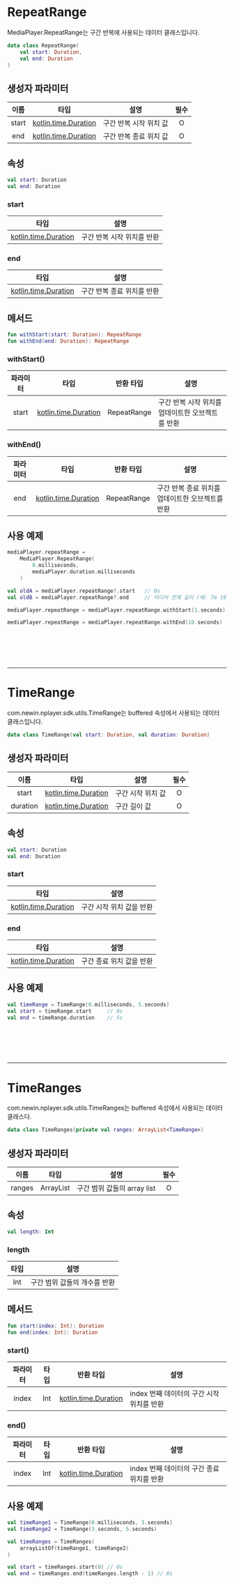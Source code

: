 # RepeatRange

MediaPlayer.RepeatRange는 구간 반복에 사용되는 데이터 클래스입니다.

```kotlin
data class RepeatRange(
    val start: Duration,
    val end: Duration
)
```

## 생성자 파라미터

|이름|타입|설명|필수|
|:--:|:--:|--|:--:|
|start|[kotlin.time.Duration](https://kotlinlang.org/api/latest/jvm/stdlib/kotlin.time/-duration/)|구간 반복 시작 위치 값|O|
|end|[kotlin.time.Duration](https://kotlinlang.org/api/latest/jvm/stdlib/kotlin.time/-duration/)|구간 반복 종료 위치 값|O|

## 속성
```kotlin
val start: Duration
val end: Duration
```

### start
|타입|설명|
|:--:|--|
|[kotlin.time.Duration](https://kotlinlang.org/api/latest/jvm/stdlib/kotlin.time/-duration/)|구간 반복 시작 위치를 반환|

### end
|타입|설명|
|:--:|--|
|[kotlin.time.Duration](https://kotlinlang.org/api/latest/jvm/stdlib/kotlin.time/-duration/)|구간 반복 종료 위치를 반환|

## 메서드
```kotlin
fun withStart(start: Duration): RepeatRange
fun withEnd(end: Duration): RepeatRange
```

### withStart()
|파라미터|타입|반환 타입|설명|
|:--:|:--:|:--:|--|
|start|[kotlin.time.Duration](https://kotlinlang.org/api/latest/jvm/stdlib/kotlin.time/-duration/)|RepeatRange|구간 반복 시작 위치를 업데이트한 오브젝트를 반환|

### withEnd()
|파라미터|타입|반환 타입|설명|
|:--:|:--:|:--:|--|
|end|[kotlin.time.Duration](https://kotlinlang.org/api/latest/jvm/stdlib/kotlin.time/-duration/)|RepeatRange|구간 반복 종료 위치를 업데이트한 오브젝트를 반환|

## 사용 예제
```kotlin
mediaPlayer.repeatRange = 
    MediaPlayer.RepeatRange(
        0.milliseconds,
        mediaPlayer.duration.milliseconds
    )

val oldA = mediaPlayer.repeatRange?.start	// 0s
val oldB = mediaPlayer.repeatRange?.end		// 미디어 전체 길이 (예: 7m 19s)

mediaPlayer.repeatRange = mediaPlayer.repeatRange.withStart(1.seconds) 	// 0s -> 1s

mediaPlayer.repeatRange = mediaPlayer.repeatRange.withEnd(10.seconds)	// 7m 19s -> 10s 
```


<br><br><br><br>

--------
# TimeRange

com.newin.nplayer.sdk.utils.TimeRange는 buffered 속성에서 사용되는 데이터 클래스입니다.

```kotlin
data class TimeRange(val start: Duration, val duration: Duration)
```

## 생성자 파라미터

|이름|타입|설명|필수|
|:--:|:--:|--|:--:|
|start|[kotlin.time.Duration](https://kotlinlang.org/api/latest/jvm/stdlib/kotlin.time/-duration/)|구간 시작 위치 값|O|
|duration|[kotlin.time.Duration](https://kotlinlang.org/api/latest/jvm/stdlib/kotlin.time/-duration/)|구간 길이 값|O|

## 속성
```kotlin
val start: Duration
val end: Duration
```

### start
|타입|설명|
|:--:|--|
|[kotlin.time.Duration](https://kotlinlang.org/api/latest/jvm/stdlib/kotlin.time/-duration/)|구간 시작 위치 값을 반환|

### end
|타입|설명|
|:--:|--|
|[kotlin.time.Duration](https://kotlinlang.org/api/latest/jvm/stdlib/kotlin.time/-duration/)|구간 종료 위치 값을 반환|

## 사용 예제
```kotlin
val timeRange = TimeRange(0.milliseconds, 5.seconds)
val start = timeRange.start	    // 0s
val end = timeRange.duration    // 5s
```

<br><br><br><br>

--------
# TimeRanges

com.newin.nplayer.sdk.utils.TimeRanges는 buffered 속성에서 사용되는 데이터 클래스다.

```kotlin
data class TimeRanges(private val ranges: ArrayList<TimeRange>)
```

## 생성자 파라미터
|이름|타입|설명|필수|
|:--:|:--:|--|:--:|
|ranges|ArrayList<TimeRange>|구간 범위 값들의 array list|O|

## 속성
```kotlin
val length: Int
```

### length
|타입|설명|
|:--:|--|
|Int|구간 범위 값들의 개수를 반환|

## 메서드
```kotlin
fun start(index: Int): Duration
fun end(index: Int): Duration
```

### start()
|파라미터|타입|반환 타입|설명|
|:--:|:--:|:--:|--|
|index|Int|[kotlin.time.Duration](https://kotlinlang.org/api/latest/jvm/stdlib/kotlin.time/-duration/)|index 번째 데이터의 구간 시작 위치를 반환|

### end()
|파라미터|타입|반환 타입|설명|
|:--:|:--:|:--:|--|
|index|Int|[kotlin.time.Duration](https://kotlinlang.org/api/latest/jvm/stdlib/kotlin.time/-duration/)|index 번째 데이터의 구간 종료 위치를 반환|

## 사용 예제
```kotlin
val timeRange1 = TimeRange(0.milliseconds, 3.seconds)
val timeRange2 = TimeRange(3.seconds, 5.seconds)

val timeRanges = TimeRanges(
    arrayListOf(timeRange1, timeRange2)
)

val start = timeRanges.start(0) // 0s
val end = timeRanges.end(timeRanges.length - 1)	// 8s
```